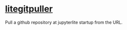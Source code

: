 # [litegitpuller](https://github.com/jupyterlite/litegitpuller)

Pull a github repository at jupyterlite startup from the URL.

